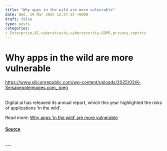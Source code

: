 ```yaml
---
title: "Why apps in the wild are more vulnerable"
date: Wed, 19 Mar 2025 12:47:15 +0000
draft: false
type: posts
categories: 
- Enterprise,AI,cyberattacks,cybersecurity,GDPR,privacy,reports
---
```

# Why apps in the wild are more vulnerable
https://www.siliconrepublic.com/wp-content/uploads/2025/03/K-Seisapeopleimages.com_.jpeg
<br/>

<br/>
Digital.ai has released its annual report, which this year highlighted the risks of applications ‘in the wild’.

Read more: [Why apps ‘in the wild’ are more vulnerable](https://www.siliconrepublic.com/enterprise/ai-tools-contributing-vulnerability-client-side-apps)

#### [Source](https://www.siliconrepublic.com/enterprise/ai-tools-contributing-vulnerability-client-side-apps)

<br/>
---
